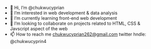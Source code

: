 - 👋 Hi, I’m @chukwucyprian
- 👀 I’m interested in web development & data analysis
-  🌱 I’m currently learning front-end web development
- 💞️ I’m looking to collaborate on projects related to HTML, CSS & Javscript aspect of the web 
- 📫 How to reach me chukwucyprian262@gmail.com
twitter hndle: @chukwucyprin4
<!---
chukwucyprian/chukwucyprian is a ✨ special ✨ repository because its `README.md` (this file) appears on your GitHub profile.
You can click the Preview link to take a look at your changes.
--->
